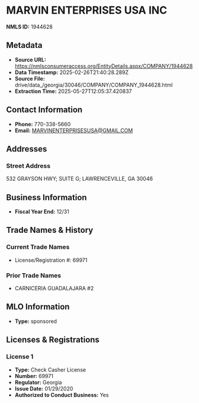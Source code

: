 # MARVIN ENTERPRISES USA INC

**NMLS ID:** 1944628

## Metadata
- **Source URL:** https://nmlsconsumeraccess.org/EntityDetails.aspx/COMPANY/1944628
- **Data Timestamp:** 2025-02-26T21:40:28.289Z
- **Source File:** drive/data_/georgia/30046/COMPANY/COMPANY_1944628.html
- **Extraction Time:** 2025-05-27T12:05:37.420837

## Contact Information
- **Phone:** 770-338-5660
- **Email:** MARVINENTERPRISESUSA@GMAIL.COM

## Addresses
### Street Address
532 GRAYSON HWY; SUITE G; LAWRENCEVILLE, GA 30046

## Business Information
- **Fiscal Year End:** 12/31

## Trade Names & History
### Current Trade Names
- License/Registration #: 69971

### Prior Trade Names
- CARNICERIA GUADALAJARA #2

## MLO Information
- **Type:** sponsored

## Licenses & Registrations

### License 1
- **Type:** Check Casher License
- **Number:** 69971
- **Regulator:** Georgia
- **Issue Date:** 01/29/2020
- **Authorized to Conduct Business:** Yes
